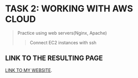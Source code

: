 # TASK 2: WORKING WITH AWS CLOUD
> Practice using web servers(Nginx, Apache)
>> Connect EC2 instances with ssh

## LINK TO THE RESULTING PAGE
[LINK TO MY WEBSITE](https://exadel.tursunali.me).
